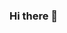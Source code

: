 ### Hi there 👋

<!--
**Jethro-DeBurca/Jethro-DeBurca**

About me:

Hey there, my name is Jethro De Burca.

I study Software engineering at WINTEC. I'm in my second year, and I'm really excited to start my career.

I enjoy making desktop apps with c# .NET, and Java Swing.

I love learning new things, and I hope to create applications that help make peoples lives easier.
-->
